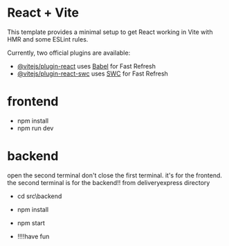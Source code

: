
# React + Vite

This template provides a minimal setup to get React working in Vite with HMR and some ESLint rules.

Currently, two official plugins are available:

- [@vitejs/plugin-react](https://github.com/vitejs/vite-plugin-react/blob/main/packages/plugin-react/README.md) uses [Babel](https://babeljs.io/) for Fast Refresh
- [@vitejs/plugin-react-swc](https://github.com/vitejs/vite-plugin-react-swc) uses [SWC](https://swc.rs/) for Fast Refresh

# frontend
- npm install
- npm run dev

# backend
open the second terminal don't close the first terminal.  it's for the frontend. the second terminal is for the backend!!
from deliveryexpress directory
- cd src\backend
- npm install
- npm start

- !!!!have fun
